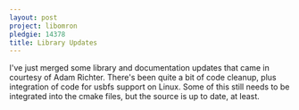 ```yaml
---
layout: post
project: libomron
pledgie: 14378
title: Library Updates
---
```


I've just merged some library and documentation updates that came in courtesy of Adam Richter. There's been quite a bit of code cleanup, plus integration of code for usbfs support on Linux. Some of this still needs to be integrated into the cmake files, but the source is up to date, at least.
